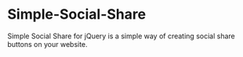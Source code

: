 # Simple-Social-Share

Simple Social Share for jQuery is a simple way of creating social share buttons on your website.
